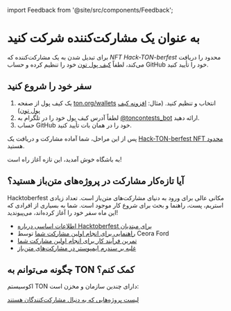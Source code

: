 import Feedback from '@site/src/components/Feedback';

# به عنوان یک مشارکت‌کننده شرکت کنید

برای تبدیل شدن به یک مشارکت‌کننده که *NFT Hack-TON-berfest* محدود را دریافت می‌کند، لطفاً [کیف پول تون](https://ton.org/wallets) خود را تنظیم کرده و حساب GitHub خود را تأیید کنید.

## سفر خود را شروع کنید

1. یک کیف پول از صفحه [ton.org/wallets](https://ton.org/wallets) انتخاب و تنظیم کنید. (مثال: [افزونه کیف پول تون](https://chrome.google.com/webstore/detail/ton-wallet/nphplpgoakhhjchkkhmiggakijnkhfnd))
2. لطفاً آدرس کیف پول خود را در تلگرام به [@toncontests_bot](https://t.me/toncontests_bot) ارائه دهید.
3. حساب GitHub خود را در همان بات تأیید کنید.

پس از این مراحل، شما آماده مشارکت و دریافت یک [Hack-TON-berfest NFT محدود](/v3/documentation/archive/hacktoberfest-2022#what-are-the-rewards) هستید.

به باشگاه خوش آمدید، این تازه آغاز راه است!

## آیا تازه‌کار مشارکت در پروژه‌های متن‌باز هستید؟

Hacktoberfest مکانی عالی برای ورود به دنیای مشارکت‌های متن‌باز است. تعداد زیادی استریم، پست، راهنما و بحث برای شروع کار موجود است. شما به بسیاری از افرادی که این ماه سفر خود را آغاز کرده‌اند، می‌پیوندید!

- [اطلاعات اساسی درباره Hacktoberfest برای مبتدیان](https://hacktoberfest.com/participation/#beginner-resources)
- [راهنمایی برای انجام اولین مشارکت شما](https://dev.to/codesandboxio/how-to-make-your-first-open-source-contribution-2oim) توسط Ceora Ford
- [تمرین فرآیند کار برای انجام اولین مشارکت شما](https://github.com/firstcontributions/first-contributions)
- [غلبه بر سندرم ایمپوستر در مشارکت‌های متن‌باز](https://blackgirlbytes.dev/conquering-the-fear-of-contributing-to-open-source)

## چگونه می‌توانم به TON کمک کنم؟

اکوسیستم TON دارای چندین سازمان و مخزن است:

<span className="DocsMarkdown--button-group-content">
  <a href="/hacktonberfest"
     className="Button Button-is-docs-primary">
    لیست پروژه‌هایی که به دنبال مشارکت‌کنندگان هستند
  </a>
</span>

<Feedback />

